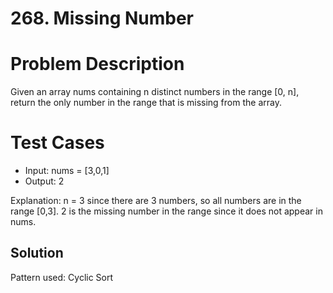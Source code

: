 # 268. Missing Number

# Problem Description

Given an array nums containing n distinct numbers in the range [0, n], return the only number in the range that is missing from the array.

# Test Cases

- Input: nums = [3,0,1]
- Output: 2

Explanation: n = 3 since there are 3 numbers, so all numbers are in the range [0,3]. 2 is the missing number in the range since it does not appear in nums.

## Solution

Pattern used: Cyclic Sort